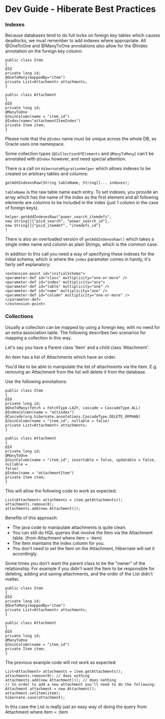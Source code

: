 # Dev Guide - Hiberate Best Practices

### Indexes
Because databases tend to do full locks on foreign key tables which causes deadlocks, we must remember to add indexes where appropriate. All @OneToOne and @ManyToOne annotations also allow for the @Index annotation on the foreign key column:
```
public class Item
{
@Id
private long id;
@OneToMany(mappedBy="item")
private List<Attachment> attachments;
}

public class Attachment
{
@Id
private long id;
@ManyToOne
@JoinColumn(name = "item_id")
@Index(name="attachmentItemIndex")
private Item item;
}
```

Please note that the ```@Index``` name must be unique across the whole DB, as Oracle uses one namespace.

Some collection types (```@CollectionOfElements``` and ```@ManyToMany```) can't be annotated with ```@Index``` however, and need special attention.

There is a call on ```HibernateMigrationHelper``` which allows indexes to be created on arbitrary tables and columns:
```
getAddIndexesRaw(String tableName, String[]... indexes);
```

```tableName``` is the raw table name each entry.  To set indexes, you provide an array which has the name of the index as the first element and all following elements are columns to be included in the index (just 1 column in the case of foreign keys).
```
helper.getAddIndexesRaw("power_search_itemdefs",
new String[]{"psid_search", "power_search_id"},
new String[]{"psid_itemdef", "itemdefs_id"}
)
```

There is also an overloaded version of ```getAddIndexesRaw()``` which takes a single index name and column as plain Strings, which is the common case.

In addition to this call you need a way of specifying these indexes for the initial schema, which is where the ```index``` parameter comes in handy, it's fairly self explanatory:
```
<extension-point id="initialSchema">
<parameter-def id="class" multiplicity="one-or-more" />
<parameter-def id="index" multiplicity="any">
<parameter-def id="table" multiplicity="one" />
<parameter-def id="name" multiplicity="one" />
<parameter-def id="column" multiplicity="one-or-more" />
</parameter-def>
</extension-point>
```

### Collections
Usually a collection can be mapped by using a foreign key, with no need for an extra association table. The following describes two scenarios for mapping a collection in this way.

Let's say you have a Parent class 'Item' and a child class 'Attachment'.

An item has a list of Attachments which have an order.

You'd like to be able to manipulate the list of attachments via the Item. E.g. removing an Attachment from the list will delete it from the database.

Use the following annotations:
```
public class Item
{
@Id
private long id;
@OneToMany(fetch = FetchType.LAZY, cascade = CascadeType.ALL)
@IndexColumn(name = "attindex")
@Cascade(org.hibernate.annotations.CascadeType.DELETE_ORPHAN)
@JoinColumn(name = "item_id", nullable = false)
private List<Attachment> attachments;
}

public class Attachment
{
@Id
private long id;
@ManyToOne
@JoinColumn(name = "item_id", insertable = false, updatable = false, nullable =
false)
@Index(name = "attachmentItem")
private Item item;
}
```

This will allow the following code to work as expected:
```
List<Attachment> attachments = item.getAttachments();
attachments.remove(0);
attachments.add(new Attachment());
```

Benefits of this approach:
* The java code to manipulate attachments is quite clean.
* You can still do HQL queries that involve the Item via the Attachment table. (from Attachment where item = :item)
* The Item maintains the index column for you.
* You don't need to set the Item on the Attachment, Hibernate will set it accordingly.

Some times you don't want the parent class to be the "owner" of the relationship. For example if you didn't want the Item to be responsible for deleting, adding and saving attachments, and the order of the List didn't matter.
```
public class Item
{
@Id
private long id;
@OneToMany(mappedBy="item")
private List<Attachment> attachments;
}

public class Attachment
{
@Id
private long id;
@ManyToOne
@JoinColumn(name = "item_id")
private Item item;
}

```

The previous example code will not work as expected:
```
List<Attachment> attachments = item.getAttachments();
attachments.remove(0); // does nothing
attachments.add(new Attachment()); // does nothing
// In order to add a new attachment you'll need to do the following:
Attachment attachment = new Attachment();
attachment.setItem(item);
hibernate.save(attachment);
```

In this case the List is really just an easy way of doing the query from Attachment where item = :item
